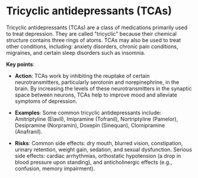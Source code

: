 [//]: # (source: ?)
[//]: # (abbr: TCA)
[//]: # (tags: antidepressants treatments)

# Tricyclic antidepressants (TCAs)

Tricyclic antidepressants (TCAs) are a class of medications primarily used to treat depression. They are called "tricyclic" because their chemical structure contains three rings of atoms. TCAs may also be used to treat other conditions, including: anxiety disorders, chronic pain conditions, migraines, and certain sleep disorders such as insomnia.

**Key points**:

* **Action**: TCAs work by inhibiting the reuptake of certain neurotransmitters, particularly serotonin and norepinephrine, in the brain. By increasing the levels of these neurotransmitters in the synaptic space between neurons, TCAs help to improve mood and alleviate symptoms of depression.

* **Examples**: Some common tricyclic antidepressants include: Amitriptyline (Elavil), Imipramine (Tofranil), Nortriptyline (Pamelor), Desipramine (Norpramin),  Doxepin (Sinequan), Clomipramine (Anafranil).

* **Risks**: Common side effects: dry mouth, blurred vision, constipation, urinary retention, weight gain, sedation, and sexual dysfunction. Serious side effects: cardiac arrhythmias, orthostatic hypotension (a drop in blood pressure upon standing), and anticholinergic effects (e.g., confusion, memory impairment).
